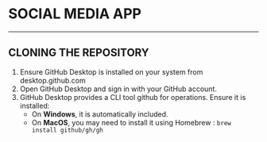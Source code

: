 # SOCIAL MEDIA APP
---
## CLONING THE REPOSITORY
1. Ensure GitHub Desktop is installed on your system from desktop.github.com
2. Open GitHub Desktop and sign in with your GitHub account.
3. GitHub Desktop provides a CLI tool github for operations. Ensure it is installed:
   - On **Windows**, it is automatically included.
   - On **MacOS**, you may need to install it using Homebrew : `brew install github/gh/gh`
